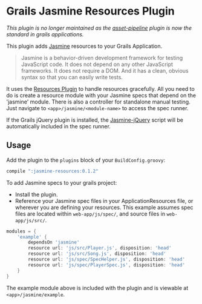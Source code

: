 # Grails Jasmine Resources Plugin

*This plugin is no longer maintained as the [asset-pipeline](http://grails.org/plugin/asset-pipeline) plugin is now the standard in grails applications.*

This plugin adds [Jasmine](https://jasmine.github.io/) resources to your Grails Application.

> Jasmine is a behavior-driven development framework for testing JavaScript code. It does not depend on any other JavaScript frameworks. It does not require a DOM. And it has a clean, obvious syntax so that you can easily write tests.

It uses the [Resources Plugin](http://grails.org/plugin/resources) to handle resources gracefully. All you need to do is create a resource module with your Jasmine specs that depend on the 'jasmine' module. There is also a controller for standalone manual testing. Just navigate to `<app>/jasmine/<module-name>` to access the spec runner.

If the Grails jQuery plugin is installed, the [Jasmine-jQuery](https://github.com/velesin/jasmine-jquery) script will be automatically included in the spec runner.

## Usage
Add the plugin to the `plugins` block of your `BuildConfig.groovy`:

```groovy
compile ":jasmine-resources:0.1.2"
```

To add Jasmine specs to your grails project:

* Install the plugin.
* Reference your Jasmine spec files in your ApplicationResources file, or wherever you are defining your resources. This example assumes spec files are located within `web-app/js/spec/`, and source files in `web-app/js/src/`.

```groovy
modules = {
    'example' {
        dependsOn 'jasmine'
        resource url: 'js/src/Player.js', disposition: 'head'
        resource url: 'js/src/Song.js', disposition: 'head'
        resource url: 'js/spec/SpecHelper.js', disposition: 'head'
        resource url: 'js/spec/PlayerSpec.js', disposition: 'head'
    }
}
```

The example module above is included with the plugin and is viewable at `<app>/jasmine/example`.
